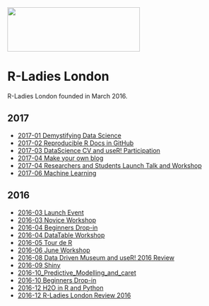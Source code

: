 <img src="https://github.com/rladies/starter-kit/blob/master/logo/R-LadiesGlobal_RBG_online_LogoWithText_Horizontal.png" data-canonical-src="https://github.com/rladies/starter-kit/blob/master/logo/R-LadiesGlobal_RBG_online_LogoWithText_Horizontal.png" width="300" height="100" />

# R-Ladies London

R-Ladies London founded in March 2016.

## 2017

- [2017-01 Demystifying Data Science](https://github.com/rladies/meetup-presentations_london/tree/master/2017-01_Demystifying_Data_Science)
- [2017-02 Reproducible R Docs in GitHub](http://stephlocke.info/Rtraining/reproducibledocs.html#/)
- [2017-03 DataScience CV and useR! Participation](https://github.com/rladies/meetup-presentations_london/tree/master/2017-03_DataScienceCV_and_useRParticipation)
- [2017-04 Make your own blog](https://github.com/rladies/meetup-presentations_london/tree/master/2017-04-26_Make_your_own_blog)
- [2017-04 Researchers and Students Launch Talk and Workshop](https://github.com/rladies/meetup-presentations_london/tree/master/2017-04_Researchers_and_Students_workshop)
- [2017-06 Machine Learning](https://github.com/BasiaFusinska/RMachineLearning)

## 2016

- [2016-03 Launch Event](https://github.com/rladies/meetup-presentations_london/tree/master/2016-03_Launch_Event)
- [2016-03 Novice Workshop](https://github.com/rladies/meetup-presentations_london/tree/master/2016-03_Novice_Workshop)
- [2016-04 Beginners Drop-in](https://github.com/rladies/meetup-presentations_london/tree/master/2016-04_Beginners_DropIn)
- [2016-04 DataTable Workshop](https://github.com/rladies/meetup-presentations_london/tree/master/2016-04_DataTable_Workshop)
- [2016-05 Tour de R](https://github.com/rladies/meetup-presentations_london/tree/master/2016-05_Tour_de_R)
- [2016-06 June Workshop](https://github.com/rladies/meetup-presentations_london/tree/master/2016-06_June_Workshop)
- [2016-08 Data Driven Museum and useR! 2016 Review](https://github.com/rladies/meetup-presentations_london/tree/master/2016-08_DataDrivenMuseum_and_useR2016Review)
- [2016-09 Shiny](https://github.com/rladies/meetup-presentations_london/tree/master/2016-09_Shiny)
- [2016-10_Predictive_Modelling_and_caret](https://github.com/topepo/R-Ladies-London)
- [2016-10 Beginners Drop-in](https://github.com/rladies/meetup-presentations_london/tree/master/2016-10_Beginner_Dropin)
- [2016-12 H2O in R and Python](https://github.com/h2oai/h2o-meetups/tree/master/2016_12_01_London_RLadies_PyLadies_H2O_in_R_and_Python)
- [2016-12 R-Ladies London Review 2016](https://github.com/rladies/meetup-presentations_london/tree/master/2016-12_R-Ladies_London_Review_2016)
